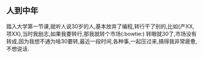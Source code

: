 ## 人到中年
踏入大学第一节课,就听人说30岁的人,基本放弃了编程,转行干了别的,比如(产XX,项XX),当时我励志,如果我要转行,那我就转个市场(:bowtie:)
转眼就30了,市场没有转成,因为我想不通为啥30要转,最近一段时间,各种事,一起压过来,搞得我非常疲惫,不想说话.
